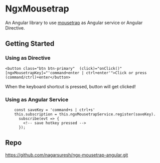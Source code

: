 # NgxMousetrap

An Angular library to use [mousetrap](https://www.npmjs.com/package/mousetrap) as Angular service or Angular Directive.

## Getting Started

### Using as Directive
```
<button class="btn btn-primary"  (click)="onClick()" [ngxMousetrapKey]="'command+enter | ctrl+enter'">Click or press (command/ctrl)+enter</button>

```

When the keyboard shortcut is pressed, button will get clicked!

### Using as Angular Service
```
    const saveKey = 'command+s | ctrl+s'
    this.subscription = this.ngxMousetrapService.register(saveKey).
      subscribe(evt => {
        <!-- save hotkey pressed -->
      });

```

## Repo
https://github.com/nagarsuresh/ngx-mousetrap-angular.git